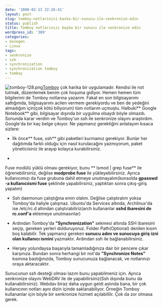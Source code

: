 ```yaml
---
date: '2008-02-13 22:26:41'
layout: post
slug: tomboy-notlarinizi-baska-bir-sunucu-ile-senkronize-edin
status: publish
title: Tomboy notlarınızı başka bir sunucu ile senkronize edin
wordpress_id: '389'
categories:
- Gezegen
- Linux
tags:
- senkronize
- ssh
- synchronization
- synchronization tomboy
- tomboy
---
```


![tomboy-128.png](http://blog.arsln.org/image/tomboy-128.png)[Tomboy](http://www.gnome.org/projects/tomboy/) çok harika bir uygulamadır. Kendisi ile not  tutmak, düzenlemek benim çok hoşuma gidiyor. Hemen hemen tüm bilgilerimi de Tomboy notlarına yazarım. Fakat en son bilgisayarımı sattığımda,  bilgisayarımı acilen vermem gerekiyordu ve ben de yedeğini almadığım için(çok kötü biliyorum) tüm notlarım uçmuştu. Halbuki** Google Notebook** gibi, bilgisayar dışında bir uygulma olsaydı böyle olmazdı.  Sonunda karar verdim ve Tomboy'un ssh ile senkronize olayını araştırdım. Google'da bir kaç belge çıkıyor. Ne yapmanız gerektiğini anlatayım kısaca sizlere:




	
  * İlk önce** fuse, ssh** gibi paketleri kurmamız gerekiyor. Bunlar her dağıtımda farklı olduğu için nasıl kurulacağını yazmıyorum, paket yöneticisiniz ile arayıp kolayca kurabilirsiniz. 


	
  * 
Fuse modülü yüklü olması gerekiyor, bunu  ** lsmod | grep fuse** ile öğrenebilirsiniz, değilse **modprobe fuse** ile yükleyebilirsiniz. Ayrıca kullanıcımızı da fuse grubuna dahil etmeye unutmayalım(konsolda **gpasswd -a kullanıcıismi fuse** şeklinde yapabilirsiniz, yaptıktan sonra çıkış-giriş yapalım)



	
  * Ssh daemonun çalıştığına emin olalım. Değilse çalıştıralım yoksa Tomboy'da haliyle çalışmaz. Ubuntu'da Services altında, Archlinux'da ise  /etc/rc.d altından çalıştırabiliriz(arch kullananlar **sshd ibaresini de rc.conf'a** eklemeye unutmasınlar)



	
  * Ardından Tomboy'da **"Synchronization"** sekmesi altında SSH ibaresini seçip, gereken yerleri dolduruyoruz. Folder Path(Optional) denilen kısım boş kalabilir. Tek yapmanız gereken **sunucu adını ve sunucuya giriş izni olan kullanıcı ismini** yazmaktır. Ardından ssh ile bağlanabilirsiniz.

	


  * Herşey yolundaysa başarıyla tamamladığınıza dair bir pencere çıkar karşınıza. Bundan sonra herhangi bir not'da **"Synchronize Notes"** kısmına bastığınızda, Tomboy sunucunuza bağlanacak, ve notlarınızı oraya aktaracaktır. 




Sunucunun ssh desteği olması lazım bunu yapabilmeniz için. Ayrıca senkronize olayını WebDAV ile de yapabilirsiniz(Ssh dışında bunu da kullanabilirsiniz). Webdav biraz daha uygun geldi aslında bana, bir çok kullanıcının notları aynı dizin içinde saklanabiliyor. Örneğin Tomboy kullananlar için böyle bir senkronize hizmeti açılabililir. Çok da zor olmasa gerek. 



	

